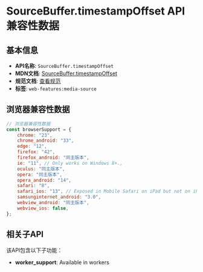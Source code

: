 # SourceBuffer.timestampOffset API 兼容性数据

## 基本信息

- **API名称**: `SourceBuffer.timestampOffset`
- **MDN文档**: [SourceBuffer.timestampOffset](https://developer.mozilla.org/docs/Web/API/SourceBuffer/timestampOffset)
- **规范文档**: [查看规范](https://w3c.github.io/media-source/#dom-sourcebuffer-timestampoffset)
- **标签**: `web-features:media-source`

## 浏览器兼容性数据

```javascript
// 浏览器兼容性数据
const browserSupport = {
    chrome: "23",
    chrome_android: "33",
    edge: "12",
    firefox: "42",
    firefox_android: "同主版本",
    ie: "11", // Only works on Windows 8+.,
    oculus: "同主版本",
    opera: "同主版本",
    opera_android: "14",
    safari: "8",
    safari_ios: "13", // Exposed in Mobile Safari on iPad but not on iPhone.,
    samsunginternet_android: "3.0",
    webview_android: "同主版本",
    webview_ios: false,
};

```

## 相关子API

该API包含以下子功能：

- **worker_support**: Available in workers

